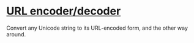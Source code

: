 # [URL encoder/decoder](https://mothereff.in/url)

Convert any Unicode string to its URL-encoded form, and the other way around.


